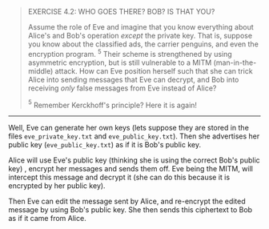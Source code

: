 > EXERCISE 4.2: WHO GOES THERE? BOB? IS THAT YOU? 
> 
> Assume the role of Eve and imagine that you know everything about Alice's
> and Bob's operation _except_ the private key. That is, suppose you know about 
> the classified ads, the carrier penguins, and even the encryption program. $^5$
> Their scheme is strengthened by using asymmetric encryption, but is still 
> vulnerable to a MITM (man-in-the-middle) attack. How can Eve position herself
> such that she can trick Alice into sending messages that Eve can decrypt, and 
> Bob into receiving _only_ false messages from Eve instead of Alice? 
> 
> $^5$ Remember Kerckhoff's principle? Here it is again!

--------------------------------

Well, Eve can generate her own keys (lets suppose they are stored in the files 
`eve_private_key.txt` and `eve_public_key.txt`). Then she advertises her public key
(`eve_public_key.txt`) as if it is Bob's public key. 

Alice will use Eve's public key (thinking she is using the correct Bob's public key)
, encrypt her messages and sends them off. Eve being the MITM, will intercept this message
and decrypt it (she can do this because it is encrypted by her public key).

Then Eve can edit the message sent by Alice, and re-encrypt the edited message by using 
Bob's public key. She then sends this ciphertext to Bob as if it came from Alice.